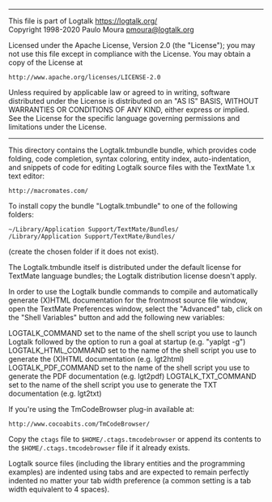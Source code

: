 ________________________________________________________________________

This file is part of Logtalk <https://logtalk.org/>  
Copyright 1998-2020 Paulo Moura <pmoura@logtalk.org>

Licensed under the Apache License, Version 2.0 (the "License");
you may not use this file except in compliance with the License.
You may obtain a copy of the License at

    http://www.apache.org/licenses/LICENSE-2.0

Unless required by applicable law or agreed to in writing, software
distributed under the License is distributed on an "AS IS" BASIS,
WITHOUT WARRANTIES OR CONDITIONS OF ANY KIND, either express or implied.
See the License for the specific language governing permissions and
limitations under the License.
________________________________________________________________________


This directory contains the Logtalk.tmbundle bundle, which provides code 
folding, code completion, syntax coloring, entity index, auto-indentation, 
and snippets of code for editing Logtalk source files with the TextMate 1.x 
text editor: 

	http://macromates.com/

To install copy the bundle "Logtalk.tmbundle" to one of the following 
folders:

	~/Library/Application Support/TextMate/Bundles/
	/Library/Application Support/TextMate/Bundles/

(create the chosen folder if it does not exist).

The Logtalk.tmbundle itself is distributed under the default license for
TextMate language bundles; the Logtalk distribution license doesn't apply.

In order to use the Logtalk bundle commands to compile and automatically 
generate (X)HTML documentation for the frontmost source file window, open 
the TextMate Preferences window, select the "Advanced" tab, click on the 
"Shell Variables" button and add the following new variables:

LOGTALK_COMMAND
	set to the name of the shell script you use to launch Logtalk 
	followed by the option to run a goal at startup (e.g. "yaplgt -g")
LOGTALK_HTML_COMMAND
	set to the name of the shell script you use to generate the (X)HTML 
	documentation (e.g. lgt2html)
LOGTALK_PDF_COMMAND
	set to the name of the shell script you use to generate the PDF 
	documentation (e.g. lgt2pdf)
LOGTALK_TXT_COMMAND
	set to the name of the shell script you use to generate the TXT 
	documentation (e.g. lgt2txt)

If you're using the TmCodeBrowser plug-in available at:

	http://www.cocoabits.com/TmCodeBrowser/

Copy the `ctags` file to `$HOME/.ctags.tmcodebrowser` or append its
contents to the `$HOME/.ctags.tmcodebrowser` file if it already exists.

Logtalk source files (including the library entities and the programming
examples) are indented using tabs and are expected to remain perfectly 
indented no matter your tab width preference (a common setting is a tab
width equivalent to 4 spaces).
